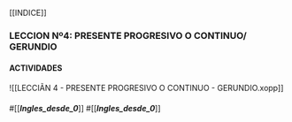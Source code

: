 [[INDICE]]

### LECCION Nº4: PRESENTE PROGRESIVO O CONTINUO/ GERUNDIO
#### ACTIVIDADES
![[LECCIÃN 4 - PRESENTE PROGRESIVO O CONTINUO - GERUNDIO.xopp]]




















#[[___Ingles_desde_0___]]
#[[___Ingles_desde_0___]]